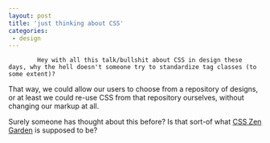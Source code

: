 ```yaml
---
layout: post
title: 'just thinking about CSS'
categories:
 - design
---
```


			Hey with all this talk/bullshit about CSS in design these days, why the hell doesn't someone try to standardize tag classes (to some extent)?



That way, we could allow our users to choose from a repository of designs, or at least we could re-use CSS from that repository ourselves, without changing our markup at all.



Surely someone has thought about this before? Is that sort-of what <a href="http://www.mezzoblue.com/zengarden/">CSS Zen Garden</a> is supposed to be?
		


			
		